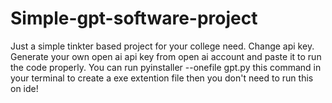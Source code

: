 # Simple-gpt-software-project
Just a simple tinkter based project for your college need.
Change api key. Generate your own open ai api key from open ai account and paste it to run the code properly.
You can run pyinstaller --onefile gpt.py this command in your terminal to create a exe extention file then you don't need to run this on ide!

